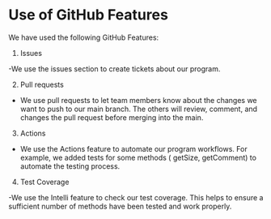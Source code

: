 # Use of GitHub Features

We have used the following GitHub Features:

1. Issues

-We use the issues section to create tickets about our program.

2. Pull requests

- We use pull requests to let team members know about the changes we want to push to our main branch. The others will
  review, comment, and changes the pull request before merging into the main.


3. Actions

- We use the Actions feature to automate our program workflows. For example, we added tests for some methods ( getSize,
  getComment) to automate the testing process.

4. Test Coverage

-We use the Intelli feature to check our test coverage. This helps to ensure a sufficient number of methods have been
tested and work properly. 



